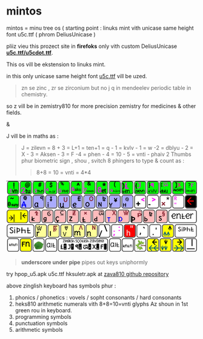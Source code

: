 # mintos
mintos = minu tree os ( starting point : linuks mint vith unicase same height font u5c.ttf ( phrom DeliusUnicase )

pliiz vieu this prozect site in **firefoks** only vith custom DeliusUnicase **[u5c.ttf/u5cdot.ttf][unicasefonts]**.

This os vill be ekstension to linuks mint.

in this only unicase same height font [u5c.ttf][unicasefonts] vill be uzed.

> zn se zinc , zr se zirconium but no j q in mendeelev periodic table in chemistry.

so z vill be in zemistry810 for more precision zemistry for medicines & other fields.

&

J vill be in maths as :

> J = zilevn = 8 + 3 = L+1 = ten+1 = q - 1 = kvlv - 1 = w -2 = dblyu - 2 = X - 3 = Aksen - 3 = F -4 = phen - 4 = 10 - 5 = vnti - phaiv
> 2 Thumbs phur biometric sign , shou , svitch
> 8 phingers to type & count as :
>> 8+8 = 10 = vnti = 4*4 

![mintos keyboard][imezkibord]

> **underscore under pipe** pipes out keys uniphormly

try hpop_u5.apk u5c.ttf hksuletr.apk at [zava810 github repository][zava810]

above zinglish keyboard has symbols phur :

1. phonics / phonetics : vovels / sopht consonants / hard consonants
2. heks810 arithmetic numerals vith 8+8=10=vnti glyphs Az shoun in 1st green rou in keyboard.
3. programming symbols
4. punctuation symbols
5. arithmetic symbols


[zava810]: http://github.com/zava810/zava810
[unicasefonts]: https://github.com/Font77/unicase_phonts
[imezkibord]: imez/zpg/kibord.ascii810.jpg
